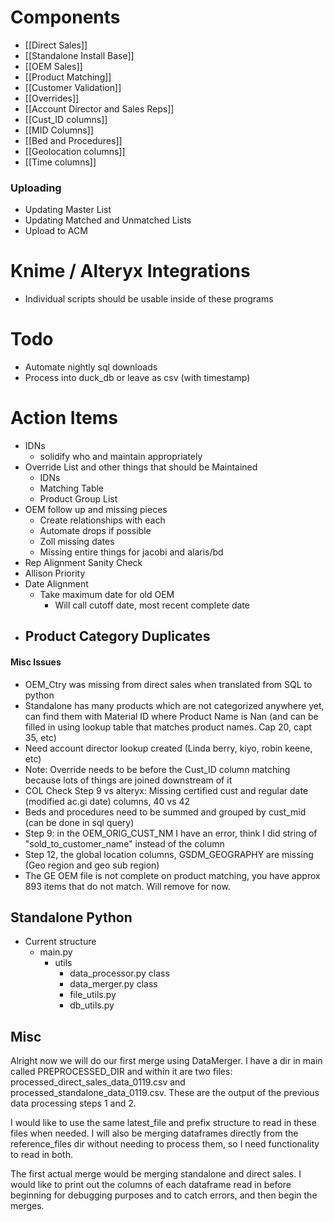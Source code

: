 
# Components

- [[Direct Sales]]
- [[Standalone Install Base]]
- [[OEM Sales]]
- [[Product Matching]]
- [[Customer Validation]]
- [[Overrides]]
- [[Account Director and Sales Reps]]
- [[Cust_ID columns]]
- [[MID Columns]]
- [[Bed and Procedures]]
- [[Geolocation columns]]
- [[Time columns]]

### Uploading
- Updating Master List
- Updating Matched and Unmatched Lists
- Upload to ACM

# Knime / Alteryx Integrations
- Individual scripts should be usable inside of these programs

# Todo
- Automate nightly sql downloads
- Process into duck_db or leave as csv (with timestamp)

# Action Items
- IDNs
	- solidify who and maintain appropriately
- Override List and other things that should be Maintained
	- IDNs
	- Matching Table
	- Product Group List
- OEM follow up and missing pieces
	- Create relationships with each
	- Automate drops if possible
	- Zoll missing dates
	- Missing entire things for jacobi and alaris/bd
- Rep Alignment Sanity Check
- Allison Priority
- Date Alignment
	- Take maximum date for old OEM
		- Will call cutoff date, most recent complete date
- Product Category Duplicates
	- 



#### Misc Issues
- OEM_Ctry was missing from direct sales when translated from SQL to python
- Standalone has many products which are not categorized anywhere yet, can find them with Material ID where Product Name is Nan (and can be filled in using lookup table that matches product names. Cap 20, capt 35, etc)
- Need account director lookup created (Linda berry, kiyo, robin keene, etc)
- Note: Override needs to be before the Cust_ID column matching because lots of things are joined downstream of it
-  COL Check Step 9 vs alteryx: Missing certified cust and regular date (modified ac.gi date) columns, 40 vs 42
- Beds and procedures need to be summed and grouped by cust_mid (can be done in sql query)
- Step 9: in the OEM_ORIG_CUST_NM I have an error, think I did string of "sold_to_customer_name" instead of the column
- Step 12, the global location columns, GSDM_GEOGRAPHY are missing (Geo region and geo sub region)
- The GE OEM file is not complete on product matching, you have approx 893 items that do not match. Will remove for now.

## Standalone Python
- Current structure
	- main.py
		- utils
			- data_processor.py class
			- data_merger.py class
			- file_utils.py
			- db_utils.py


## Misc

Alright now we will do our first merge using DataMerger. I have a dir in main called PREPROCESSED_DIR and within it are two files: processed_direct_sales_data_0119.csv and processed_standalone_data_0119.csv. These are the output of the previous data processing steps 1 and 2.

I would like to use the same latest_file and prefix structure to read in these files when needed. I will also be merging dataframes directly from the reference_files dir without needing to process them, so I need functionality to read in both.

The first actual merge would be merging standalone and direct sales. I would like to print out the columns of each dataframe read in before beginning for debugging purposes and to catch errors, and then begin the merges.